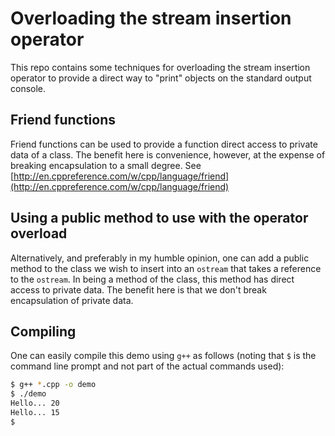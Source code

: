 # Overloading the stream insertion operator

This repo contains some techniques for overloading the stream insertion operator to provide a direct way to "print" objects on the standard output console.

## Friend functions

Friend functions can be used to provide a function direct access to private data of a class. The benefit here is convenience, however, at the expense of breaking encapsulation to a small degree. See [http://en.cppreference.com/w/cpp/language/friend](http://en.cppreference.com/w/cpp/language/friend)

## Using a public method to use with the operator overload

Alternatively, and preferably in my humble opinion, one can add a public method to the class we wish to insert into an `ostream` that takes a reference to the `ostream`. In being a method of the class, this method has direct access to private data. The benefit here is that we don't break encapsulation of private data.

## Compiling

One can easily compile this demo using `g++` as follows (noting that `$` is the command line prompt and not part of the actual commands used):

```bash
$ g++ *.cpp -o demo
$ ./demo
Hello... 20
Hello... 15
$
```
